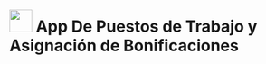 # <img src="/wwwroot/images/Neo.png" Width="40" Height="40"> App De Puestos de Trabajo y Asignación de Bonificaciones
